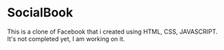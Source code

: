 # SocialBook
This is a clone of Facebook that i created using HTML, CSS, JAVASCRIPT. It's not completed yet, I am working on it.
